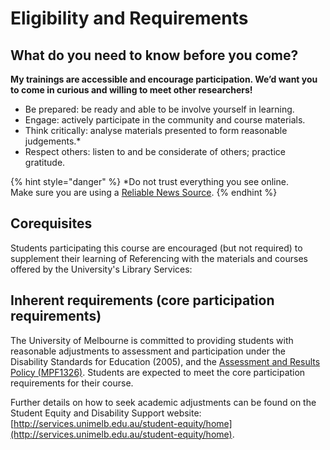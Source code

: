 # Eligibility and Requirements

## What do you need to know before you come?

**My trainings are accessible and encourage participation. We’d want you to come in curious and willing to meet other researchers!**

* Be prepared: be ready and able to be involve yourself in learning.
* Engage: actively participate in the community and course materials.
* Think critically: analyse materials presented to form reasonable judgements.\*
* Respect others: listen to and be considerate of others; practice gratitude.

{% hint style="danger" %}
\*Do not trust everything you see online.  
  Make sure you are using a [Reliable News Source](https://htmlpreview.github.io/?https://github.com/Meirian/croc/master/index.html).
{% endhint %}

## Corequisites

Students participating this course are encouraged \(but not required\) to supplement their learning of Referencing with the materials and courses offered by the University's Library Services:

## Inherent requirements \(core participation requirements\)

The University of Melbourne is committed to providing students with reasonable adjustments to assessment and participation under the Disability Standards for Education \(2005\), and the [Assessment and Results Policy \(MPF1326\)](https://policy.unimelb.edu.au/MPF1326#section-4.30). Students are expected to meet the core participation requirements for their course.

Further details on how to seek academic adjustments can be found on the Student Equity and Disability Support website: [http://services.unimelb.edu.au/student-equity/home](http://services.unimelb.edu.au/student-equity/home).

